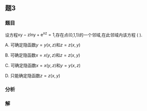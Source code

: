 ## 题3
### 题目
设方程$\mathrm{{xy}} - \mathrm{{zlny}} + {\mathrm{e}}^{\mathrm{{xz}}} = 1$,存在点(0,1,1)的一个邻域,在此邻域内该方程 (   ).

A. 可确定隐函数$y = y( {x, z})$和$z = z( {x, y})$

B. 可确定隐函数$x = x( {y, z})$和$z = z( {x, y})$

C. 可确定隐函数$x = x( {y, z})$和$y = y( {x, z})$

D. 只能确定隐函数$z = z( {x, y})$
### 分析

### 解
